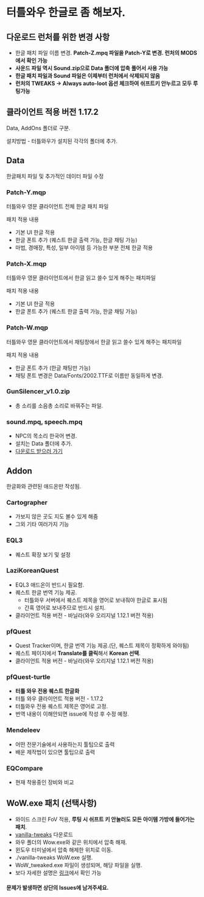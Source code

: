 # 터틀와우 한글로 좀 해보자.

## 다운로드 런처를 위한 변경 사항
* 한글 패치 파일 이름 변경. **Patch-Z.mpq 파일을 Patch-Y로 변경. 런처의 MODS에서 확인 가능**
* **사운드 파일 역시 Sound.zip으로 Data 폴더에 압축 풀어서 사용 가능**
* **한글 패치 파일과 Sound 파일은 이제부터 런처에서 삭제되지 않음**
* **런처의 TWEAKS -> Always auto-loot 옵션 체크하여 쉬프트키 안누르고 모두 루팅가능**

## 클라이언트 적용 버전 1.17.2 
Data, AddOns 폴더로 구분.

설치방법 - 터틀와우가 설치된 각각의 폴더에 추가.


## Data
한글패치 파일 및 추가적인 데이터 파일 수정

### Patch-Y.mqp
터틀와우 영문 클라이언트 전체 한글 패치 파일

패치 적용 내용
* 기본 UI 한글 적용
* 한글 폰트 추가 (퀘스트 한글 출력 가능, 한글 채팅 가능)
* 마법, 경매장, 특성, 일부 아이템 등 가능한 부분 전체 한글 적용

### Patch-X.mqp
터틀와우 영문 클라이언트에서 한글 읽고 쓸수 있게 해주는 패치파일

패치 적용 내용
* 기본 UI 한글 적용
* 한글 폰트 추가 (퀘스트 한글 출력 가능, 한글 채팅 가능)

### Patch-W.mqp
터틀와우 영문 클라이언트에서 채팅창에서 한글 읽고 쓸수 있게 해주는 패치파일

패치 적용 내용
* 한글 폰트 추가 (한글 채팅만 가능)
* 채팅 폰트 변경은 Data/Fonts/2002.TTF로 이름만 동일하게 변경.

### GunSilencer_v1.0.zip
* 총 소리를 소음총 소리로 바꿔주는 파일.

### sound.mpq, speech.mpq
* NPC의 목소리 한국어 변경.
* 설치는 Data 폴더에 추가.
* [다운로드 받으러 가기](http://naver.me/5KbRjehg)


## Addon
한글화와 관련된 애드온만 작성됨.

### Cartographer
* 가보지 않은 곳도 지도 볼수 있게 해줌
* 그외 기타 여러가지 기능

### EQL3
* 퀘스트 확장 보기 및 설정

### LaziKoreanQuest
* EQL3 애드온이 반드시 필요함.
* 퀘스트 한글 번역 기능 제공.
  - 터틀와우 서버에서 퀘스트 제목을 영어로 보내줘야 한글로 표시됨
  -  간혹 영어로 보내주므로 반드시 설치.
* 클라이언트 적용 버전 - 바닐라(와우 오리지널 1.12.1 버전 적용)   

### pfQuest
* Quest Tracker이며, 한글 번역 기능 제공.(단, 퀘스트 제목이 정확하게 와야됨)
* 퀘스트 페이지에서 **Translate를 클릭**해서 **Korean 선택**.
* 클라이언트 적용 버전 - 바닐라(와우 오리지널 1.12.1 버전 적용)

### pfQuest-turtle
* **터틀 와우 전용 퀘스트 한글화**
* 터틀 와우 클라이언트 적용 버전 - 1.17.2
* 터틀와우 전용 퀘스트 제목은 영어로 고정.
* 번역 내용이 이해안되면 issue에 작성 후 수정 예정.

### Mendeleev
* 어떤 전문기술에서 사용하는지 툴팁으로 출력
* 배운 제작법이 있으면 툴팁으로 출력

### EQCompare
* 현재 착용중인 장비와 비교
  

## WoW.exe 패치 (선택사항)
* 와이드 스크린 FoV 적용, **루팅 시 쉬프트 키 안눌러도 모든 아이템 가방에 들어가는 패치**.
* [vanilla-tweaks](https://github.com/brndd/vanilla-tweaks/releases/download/v1.6.0/vanilla-tweaks_v1.6.0_x86_64-pc-windows-gnu.zip) 다운로드
* 와우 폴더의 Wow.exe와 같은 위치에서 압축 해재.
* 윈도우 터미널에서 압축 해제한 위치로 이동.
* ./vanilla-tweaks WoW.exe 실행.
* WoW_tweaked.exe 파일이 생성되며, 해당 파일을 실행.
* 보다 자세한 설명은 [링크](https://github.com/brndd/vanilla-tweaks)에서 확인 가능


#### 문제가 발생하면 상단의 Issues에 남겨주세요.